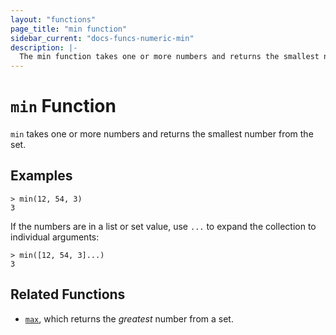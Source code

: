 ```yaml
---
layout: "functions"
page_title: "min function"
sidebar_current: "docs-funcs-numeric-min"
description: |-
  The min function takes one or more numbers and returns the smallest number.
---
```


# `min` Function

`min` takes one or more numbers and returns the smallest number from the set.

## Examples

```
> min(12, 54, 3)
3
```

If the numbers are in a list or set value, use `...` to expand the collection
to individual arguments:

```
> min([12, 54, 3]...)
3
```

## Related Functions

* [`max`](./max.html), which returns the _greatest_ number from a set.
